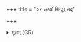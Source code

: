 +++
title = "०९ ऊर्ध्वो बिन्दुर् उद्"

+++
<details><summary>मूलम् (GR)</summary>

ऊर्ध्वो बिन्दुर् उद् अचरद्  
ब्रह्मणः ककुदाद् अधि ।  
ततस् त्वं जज्ञिषे वशे  
ततो होता अजायत ॥
</details>